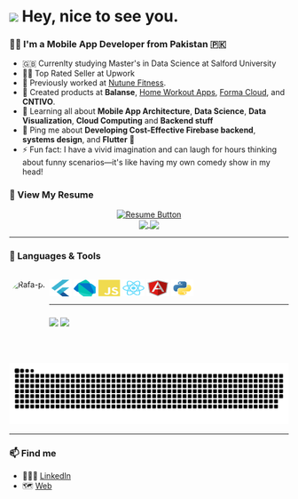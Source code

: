 <h1><img src="https://emojis.slackmojis.com/emojis/images/1531849430/4246/blob-sunglasses.gif?1531849430" width="30"/> Hey, nice to see you.</h1>

### 👨‍💻 I'm a Mobile App Developer from Pakistan 🇵🇰

- 🇬🇧 Currenlty studying Master's in Data Science at Salford University
- 🧑‍💼 Top Rated Seller at Upwork
- 🏢 Previously worked at [Nutune Fitness](https://www.nutonefitness.com/).     
- 🚀 Created products at **Balanse**, [Home Workout Apps](https://play.google.com/store/apps/details?id=com.home.workout.apps.plank.workout.fitness.plank&pcampaignid=web_share), [Forma Cloud](https://listen2.ai/), and **CNTIVO**. 
- 🌱 Learning all about **Mobile App Architecture**, **Data Science**, **Data Visualization**, **Cloud Computing** and **Backend stuff**
- 💬 Ping me about **Developing Cost-Effective Firebase backend**, **systems design**, and **Flutter** :blue_heart:
- ⚡️ Fun fact: I have a vivid imagination and can laugh for hours thinking about funny scenarios—it's like having my own comedy show in my head!

### 📄 View My Resume
<div align="center">
  <a href="https://drive.google.com/file/d/1NujZ2reMdsz0NmUVzgiNezupxUVrwUhY/view?usp=sharing" target="_blank">
    <img src="https://img.shields.io/badge/View%20Resume-4285F4?style=for-the-badge&logo=google-drive&logoColor=white" alt="Resume Button">
  </a>
</div>

<div align="center">
  <a href="https://github.com/Asif-shah786/github-readme-stats">
    <img width="400" align="center" src="https://github-readme-stats.anuraghazra1.vercel.app/api?username=Asif-shah786&show_icons=true&theme=dark&include_all_commits=true&count_private=true" />
  </a>
  <a href="https://github.com/Asif-shah786/github-readme-stats">
    <img align="center" src="https://github-readme-stats.anuraghazra1.vercel.app/api/top-langs/?username=Asif-shah786&layout=compact&langs_count=7&theme=dark&exclude_repo=netflix_web_github_page&hide=html" />
  </a>
</div>

---
### 🧰 Languages & Tools
<div style="display: inline_block"><br>
  <img align="left" alt="Rafa-pic" height="150" style="border-radius:50px;" src="https://media.discordapp.net/attachments/877725144355848256/936051833552654366/gif.gif?width=450&height=431">
  <img align="center" alt="Rafa-Csharp" height="30" width="40" src="https://raw.githubusercontent.com/devicons/devicon/master/icons/flutter/flutter-original.svg">
  <img align="center" alt="Rafa-Ts" height="30" width="40" src="https://raw.githubusercontent.com/devicons/devicon/master/icons/dart/dart-original.svg">
  <img align="center" alt="Rafa-Js" height="30" width="40" src="https://raw.githubusercontent.com/devicons/devicon/master/icons/javascript/javascript-plain.svg">
  <img align="center" alt="Rafa-React" height="30" width="40" src="https://raw.githubusercontent.com/devicons/devicon/master/icons/react/react-original.svg">
  <img align="center" alt="Rafa-HTML" height="30" width="40" src="https://raw.githubusercontent.com/devicons/devicon/master/icons/angularjs/angularjs-original.svg">
  <img align="center" alt="Rafa-Python" height="30" width="40" src="https://raw.githubusercontent.com/devicons/devicon/master/icons/python/python-original.svg">
</div>


---
### 
<div> 
  <a href="https://www.linkedin.com/in/syedasif007/" target="_blank"><img src="https://img.shields.io/badge/LinkedIn-0077B5?style=for-the-badge&logo=linkedin&logoColor=white" target="_blank"></a>
  <a href="https://www.youtube.com/channel/Inandoutpk" target="_blank"><img src="https://img.shields.io/badge/YouTube-FF0000?style=for-the-badge&logo=youtube&logoColor=white" target="_blank"></a>

<picture>
  <source
    media="(prefers-color-scheme: dark)"
    srcset="https://raw.githubusercontent.com/Asif-shah786/Asif-shah786/output/github-snake-dark.svg"
  />
  <source
    media="(prefers-color-scheme: light)"
    srcset="https://raw.githubusercontent.com/Asif-shah786/Asif-shah786/output/github-snake.svg"
  />
  <img
    alt="github contribution grid snake animation"
    src="https://raw.githubusercontent.com/Asif-shah786/Asif-shah786/output/github-snake.svg"
  />
</picture>
  
</div>
 
---
### 📫 Find me

* 🧑‍🤝‍🧑 [LinkedIn](https://www.linkedin.com/in/syedasif007/)
* 🗺️ [Web](https://philotech.web.app)

[website]: https://philotech.web.app
